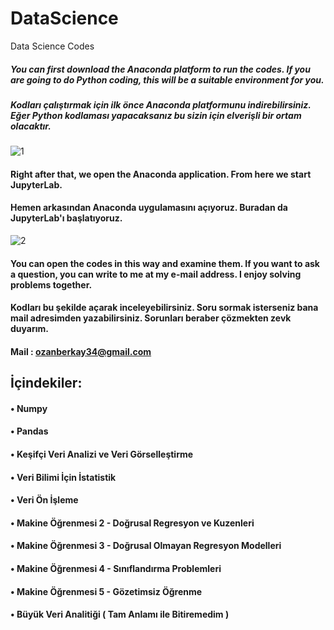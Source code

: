 # DataScience
Data Science Codes

##### You can first download the Anaconda platform to run the codes. If you are going to do Python coding, this will be a suitable environment for you.
##### Kodları çalıştırmak için ilk önce Anaconda platformunu indirebilirsiniz. Eğer Python kodlaması yapacaksanız bu sizin için elverişli bir ortam olacaktır.

![1](https://user-images.githubusercontent.com/67549685/169363369-60baaa37-26fd-4d38-800b-69a7eca01407.gif)

#### Right after that, we open the Anaconda application. From here we start JupyterLab. 
#### Hemen arkasından Anaconda uygulamasını açıyoruz. Buradan da JupyterLab'ı başlatıyoruz. 

![2](https://user-images.githubusercontent.com/67549685/169385865-f343c581-4745-4a12-a4ef-d831a853a3d4.gif)

#### You can open the codes in this way and examine them. If you want to ask a question, you can write to me at my e-mail address. I enjoy solving problems together.
#### Kodları bu şekilde açarak inceleyebilirsiniz. Soru sormak isterseniz bana mail adresimden yazabilirsiniz. Sorunları beraber çözmekten zevk duyarım.
#### Mail : ozanberkay34@gmail.com

## İçindekiler:
#### • Numpy
#### • Pandas
#### • Keşifçi Veri Analizi ve Veri Görselleştirme
#### • Veri Bilimi İçin İstatistik
#### • Veri Ön İşleme 
#### • Makine Öğrenmesi 2 - Doğrusal Regresyon ve Kuzenleri
#### • Makine Öğrenmesi 3 - Doğrusal Olmayan Regresyon Modelleri
#### • Makine Öğrenmesi 4 - Sınıflandırma Problemleri
#### • Makine Öğrenmesi 5 - Gözetimsiz Öğrenme
#### • Büyük Veri Analitiği ( Tam Anlamı ile Bitiremedim )
